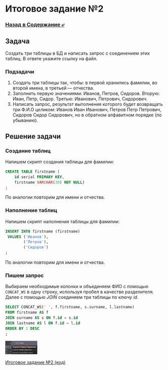 # Итоговое задание №2

### [Назад в Содержание ⤶](/README.md)

## Задача
Создать три таблицы в БД и написать запрос с соединением этих таблиц. В ответе укажите ссылку на файл.  

### Подзадачи
1. Создать три таблицы так, чтобы: в первой хранились фамилии, во второй имена, в третьей — отчества.
2. Заполнить первую значениями: Иванов, Петров, Сидоров. Вторую: Иван, Петр, Сидор. Третью: Иванович, Петрович, Сидорович.
3. Написать запрос, результат выполнения которого будет возвращать три Ф.И.О *целиком*: Иванов Иван Иванович, 
Петров Петр Петрович, Сидоров Сидор Сидорович, но в обратном алфавитном порядке (по убыванию).

## Решение задачи
### Создание таблиц
Напишем скрипт создания таблицы для фамилии:

```sql
CREATE TABLE firstname (
    id serial PRIMARY KEY,
    firstname VARCHAR(30) NOT NULL)
;
```

По аналогии повторим для имени и отчества.

### Наполнение таблиц
Напишем скрипт наполнения таблицы для фамилии:

```sql
INSERT INTO firstname (firstname) 
 VALUES ('Иванов'),
        ('Петров'),
        ('Сидоров')
;
```

По аналогии повторим для имени и отчества.

### Пишем запрос
Выбираем необходимые колонки и объединяем ФИО с помощью `CONCAT_WS` в одну строку, используя пробел в качестве 
разделителя. Далее с помощью _JOIN_ соединяем три таблицы по ключу _id_.

```sql
SELECT CONCAT_WS(' ', f.firstname, s.surname, l.lastname)
FROM firstname AS f
JOIN surname AS s ON f.id = s.id
JOIN lastname AS l ON f.id = l.id
ORDER BY 1 DESC
;
```

<img src="/img/task_2.png" width="20%">

[Итоговое задание №2 (код)](final_task_2.sql)